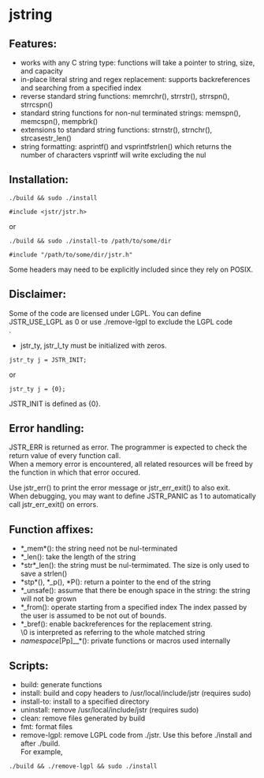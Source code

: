 # jstring

## Features:

- works with any C string type: functions will take a pointer to string, size, and capacity
- in-place literal string and regex replacement: supports backreferences and searching from a specified index
- reverse standard string functions: memrchr(), strrstr(), strrspn(), strrcspn()
- standard string functions for non-nul terminated strings: memspn(), memcspn(), mempbrk()
- extensions to standard string functions: strnstr(), strnchr(), strcasestr\_len()
- string formatting: asprintf() and vsprintfstrlen() which returns the number of characters vsprintf will write excluding the nul

## Installation:

```
./build && sudo ./install
```

```
#include <jstr/jstr.h>
```

or

```
./build && sudo ./install-to /path/to/some/dir
```

```
#include "/path/to/some/dir/jstr.h"
```

Some headers may need to be explicitly included since they rely on POSIX.

## Disclaimer:

Some of the code are licensed under LGPL. You can define JSTR\_USE\_LGPL as 0 or use ./remove-lgpl to exclude the LGPL code<br>.

- jstr\_ty, jstr\_l\_ty must be initialized with zeros.

```
jstr_ty j = JSTR_INIT;
```

or

```
jstr_ty j = {0};
```

JSTR\_INIT is defined as {0}.

## Error handling:

JSTR\_ERR is returned as error. The programmer is expected to check the return value of every function call.<br>
When a memory error is encountered, all related resources will be freed by the function in which that error occured.

Use jstr\_err\(\) to print the error message or jstr\_err\_exit() to also exit.<br>
When debugging, you may want to define JSTR\_PANIC as 1 to automatically call jstr\_err\_exit() on errors.

## Function affixes: 

- \*\_mem\*(): the string need not be nul-terminated
- \*\_len(): take the length of the string
- \*str\*\_len(): the string must be nul-termimated. The size is only used to save a strlen()
- \*stp\*(), \*\_p(), \*P(): return a pointer to the end of the string
- \*\_unsafe(): assume that there be enough space in the string: the string will not be grown
- \*\_from(): operate starting from a specified index
The index passed by the user is assumed to be not out of bounds.
- \*\_bref(): enable backreferences for the replacement string.<br>
\\0 is interpreted as referring to the whole matched string
- *namespace*[Pp]\_\_\*(): private functions or macros used internally

## Scripts:

- build: generate functions
- install: build and copy headers to /usr/local/include/jstr (requires sudo)
- install-to: install to a specified directory
- uninstall: remove /usr/local/include/jstr (requires sudo)
- clean: remove files generated by build
- fmt: format files
- remove-lgpl: remove LGPL code from ./jstr. Use this before ./install and after ./build.<br>
For example,
```
./build && ./remove-lgpl && sudo ./install
```
